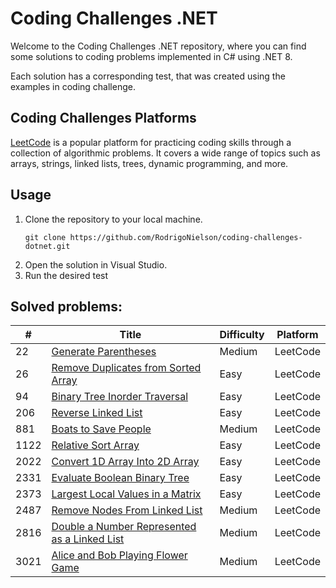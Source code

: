 # Coding Challenges .NET
Welcome to the Coding Challenges .NET repository, where you can find some solutions to coding problems implemented in C# using .NET 8.

Each solution has a corresponding test, that was created using the examples in coding challenge.

## Coding Challenges Platforms
[LeetCode](https://leetcode.com/) is a popular platform for practicing coding skills through a collection of algorithmic problems. It covers a wide range of topics such as arrays, strings, linked lists, trees, dynamic programming, and more.

## Usage
1. Clone the repository to your local machine.
    ```
    git clone https://github.com/RodrigoNielson/coding-challenges-dotnet.git
    ```
2. Open the solution in Visual Studio.
3. Run the desired test

## Solved problems:

| # | Title | Difficulty | Platform |
|---| ----- | ---------- | -------- |
|22|[Generate Parentheses](https://leetcode.com/problems/generate-parentheses/) | Medium | LeetCode |
|26|[Remove Duplicates from Sorted Array](https://leetcode.com/problems/remove-duplicates-from-sorted-array/) | Easy | LeetCode |
|94|[Binary Tree Inorder Traversal](https://leetcode.com/problems/binary-tree-inorder-traversal/) | Easy | LeetCode |
|206|[Reverse Linked List](https://leetcode.com/problems/reverse-linked-list/) | Easy | LeetCode |
|881|[Boats to Save People](https://leetcode.com/problems/boats-to-save-people/) | Medium | LeetCode |
|1122|[Relative Sort Array](https://leetcode.com/problems/relative-sort-array/) | Easy | LeetCode |
|2022|[Convert 1D Array Into 2D Array](https://leetcode.com/problems/convert-1d-array-into-2d-array/) | Easy | LeetCode |
|2331|[Evaluate Boolean Binary Tree](https://leetcode.com/problems/evaluate-boolean-binary-tree/) | Easy | LeetCode |
|2373|[Largest Local Values in a Matrix](https://leetcode.com/problems/largest-local-values-in-a-matrix/) | Easy | LeetCode |
|2487|[Remove Nodes From Linked List](https://leetcode.com/problems/remove-nodes-from-linked-list/) | Medium | LeetCode |
|2816|[Double a Number Represented as a Linked List](https://leetcode.com/problems/double-a-number-represented-as-a-linked-list/) | Medium | LeetCode |
|3021|[Alice and Bob Playing Flower Game](https://leetcode.com/problems/alice-and-bob-playing-flower-game/) | Medium | LeetCode |
